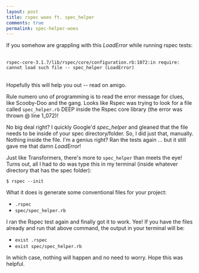 ```yaml
---
layout: post
title: rspec woes ft. spec_helper
comments: true
permalink: spec-helper-woes
---
```

If you somehow are grappling with this *LoadError* while running rspec tests:

<br>
<code>rspec-core-3.1.7/lib/rspec/core/configuration.rb:1072:in require: cannot load such file -- spec_helper (LoadError)</code>
<br>
<br>

Hopefully this will help you out -- read on amigo.

Rule numero uno of programming is to read the error message for clues, like Scooby-Doo and the gang. Looks like Rspec was trying to look for a file called <code>spec_helper.rb</code> DEEP inside the Rspec core library (the error was thrown @ line 1_072)!

No big deal right? I quickly Google'd *spec_helper* and gleaned that the file needs to be inside of your spec directory/folder. So, I did just that, manually. Nothing inside the file. I'm a genius right? Ran the tests again ... but it still gave me that damn *LoadError*!

Just like Transformers, there's more to <code>spec_helper</code> than meets the eye! Turns out, all I had to do was type this in my terminal (inside whatever directory that has the spec folder):

<code>$ rspec --init</code>

What it does is generate some conventional files for your project:

* <code>.rspec</code>
* <code>spec/spec_helper.rb</code>

I ran the Rspec test again and finally got it to work. Yee! If you have the files already and run that above command, the output in your terminal will be:

* <code>exist .rspec</code>
* <code>exist spec/spec_helper.rb</code>

In which case, nothing will happen and no need to worry. Hope this was helpful.
